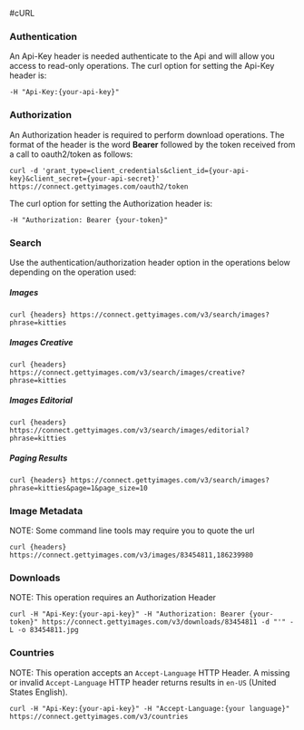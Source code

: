 
#cURL

### Authentication

An Api-Key header is needed authenticate to the Api and will allow you access to read-only operations. The curl option for setting the Api-Key header is:

    -H "Api-Key:{your-api-key}"

### Authorization 

An Authorization header is required to perform download operations. The format of the header is the word **Bearer** followed by the token received from a call to oauth2/token as follows:
	
	curl -d 'grant_type=client_credentials&client_id={your-api-key}&client_secret={your-api-secret}' https://connect.gettyimages.com/oauth2/token

The curl option for setting the Authorization header is:
    
	-H "Authorization: Bearer {your-token}"

### Search

Use the authentication/authorization header option in the operations below depending on the operation used:

##### Images
    curl {headers} https://connect.gettyimages.com/v3/search/images?phrase=kitties
##### Images Creative
    curl {headers} https://connect.gettyimages.com/v3/search/images/creative?phrase=kitties
##### Images Editorial
    curl {headers} https://connect.gettyimages.com/v3/search/images/editorial?phrase=kitties
##### Paging Results
    curl {headers} https://connect.gettyimages.com/v3/search/images?phrase=kitties&page=1&page_size=10
### Image Metadata
NOTE: Some command line tools may require you to quote the url

    curl {headers} https://connect.gettyimages.com/v3/images/83454811,186239980
### Downloads
NOTE: This operation requires an Authorization Header

	curl -H "Api-Key:{your-api-key}" -H "Authorization: Bearer {your-token}" https://connect.gettyimages.com/v3/downloads/83454811 -d "'" -L -o 83454811.jpg

### Countries
NOTE: This operation accepts an `Accept-Language` HTTP Header.  A missing or invalid `Accept-Language` HTTP header returns results in `en-US` (United States English).

	curl -H "Api-Key:{your-api-key}" -H "Accept-Language:{your language}" https://connect.gettyimages.com/v3/countries
